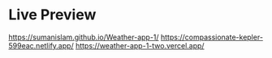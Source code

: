 # Live Preview
https://sumanislam.github.io/Weather-app-1/
https://compassionate-kepler-599eac.netlify.app/
https://weather-app-1-two.vercel.app/
